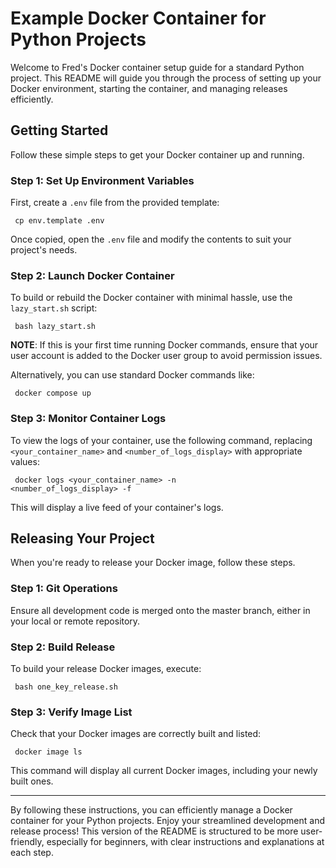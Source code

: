 # Example Docker Container for Python Projects

Welcome to Fred's Docker container setup guide for a standard Python project. This README will guide you through the process of setting up your Docker environment, starting the container, and managing releases efficiently.

## Getting Started

Follow these simple steps to get your Docker container up and running.

### Step 1: Set Up Environment Variables

First, create a `.env` file from the provided template:

<code> cp env.template .env </code>

Once copied, open the `.env` file and modify the contents to suit your project's needs.

### Step 2: Launch Docker Container

To build or rebuild the Docker container with minimal hassle, use the `lazy_start.sh` script:

<code> bash lazy_start.sh  </code>

**NOTE**: If this is your first time running Docker commands, ensure that your user account is added to the Docker user group to avoid permission issues.

Alternatively, you can use standard Docker commands like:

<code> docker compose up </code>

### Step 3: Monitor Container Logs

To view the logs of your container, use the following command, replacing `<your_container_name>` and `<number_of_logs_display>` with appropriate values:

<code> docker logs <your_container_name> -n <number_of_logs_display> -f </code>

This will display a live feed of your container's logs.

## Releasing Your Project

When you're ready to release your Docker image, follow these steps.

### Step 1: Git Operations

Ensure all development code is merged onto the master branch, either in your local or remote repository.

### Step 2: Build Release

To build your release Docker images, execute:

<code> bash one_key_release.sh </code>

### Step 3: Verify Image List

Check that your Docker images are correctly built and listed:

<code> docker image ls </code>

This command will display all current Docker images, including your newly built ones.

---

By following these instructions, you can efficiently manage a Docker container for your Python projects. Enjoy your streamlined development and release process!
This version of the README is structured to be more user-friendly, especially for beginners, with clear instructions and explanations at each step.
